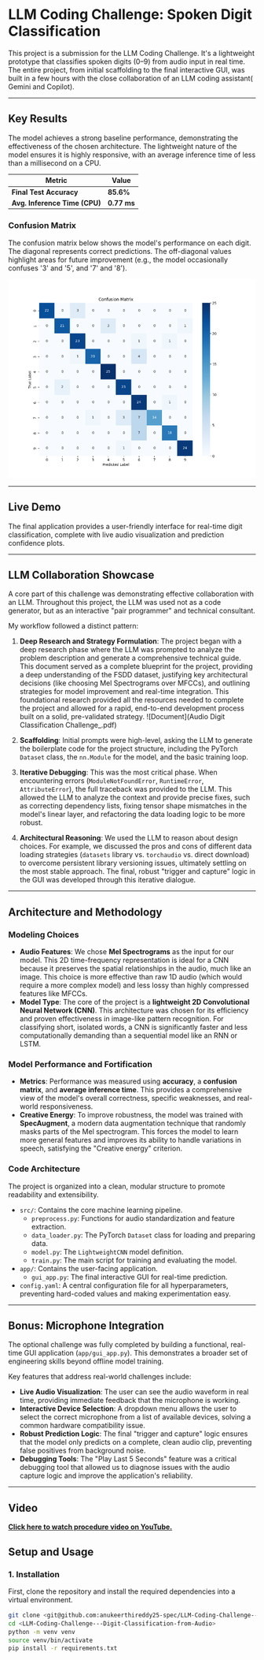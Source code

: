 # LLM Coding Challenge: Spoken Digit Classification

This project is a submission for the LLM Coding Challenge. It's a lightweight prototype that classifies spoken digits (0–9) from audio input in real time. The entire project, from initial scaffolding to the final interactive GUI, was built in a few hours with the close collaboration of an LLM coding assistant( Gemini and Copilot).

---

## Key Results

The model achieves a strong baseline performance, demonstrating the effectiveness of the chosen architecture. The lightweight nature of the model ensures it is highly responsive, with an average inference time of less than a millisecond on a CPU.

| Metric                      | Value   |
| --------------------------- | ------- |
| **Final Test Accuracy** | **85.6%** |
| **Avg. Inference Time (CPU)** | **0.77 ms** |

### Confusion Matrix

The confusion matrix below shows the model's performance on each digit. The diagonal represents correct predictions. The off-diagonal values highlight areas for future improvement (e.g., the model occasionally confuses '3' and '5', and '7' and '8').

![Confusion Matrix](confusion_matrix.png)



---

## Live Demo

The final application provides a user-friendly interface for real-time digit classification, complete with live audio visualization and prediction confidence plots.


---

## LLM Collaboration Showcase

A core part of this challenge was demonstrating effective collaboration with an LLM. Throughout this project, the LLM was used not as a code generator, but as an interactive "pair programmer" and technical consultant.

My workflow followed a distinct pattern:

1. **Deep Research and Strategy Formulation**: The project began with a deep research phase where the LLM was prompted to analyze the problem description and generate a comprehensive technical guide. This document served as a complete blueprint for the project, providing a deep understanding of the FSDD dataset, justifying key architectural decisions (like choosing Mel Spectrograms over MFCCs), and outlining strategies for model improvement and real-time integration. This foundational research provided all the resources needed to complete the project and allowed for a rapid, end-to-end development process built on a solid, pre-validated strategy. ![Document](Audio Digit Classification Challenge_.pdf)

2.  **Scaffolding**: Initial prompts were high-level, asking the LLM to generate the boilerplate code for the project structure, including the PyTorch `Dataset` class, the `nn.Module` for the model, and the basic training loop.
3.  **Iterative Debugging**: This was the most critical phase. When encountering errors (`ModuleNotFoundError`, `RuntimeError`, `AttributeError`), the full traceback was provided to the LLM. This allowed the LLM to analyze the context and provide precise fixes, such as correcting dependency lists, fixing tensor shape mismatches in the model's linear layer, and refactoring the data loading logic to be more robust.
4.  **Architectural Reasoning**: We used the LLM to reason about design choices. For example, we discussed the pros and cons of different data loading strategies (`datasets` library vs. `torchaudio` vs. direct download) to overcome persistent library versioning issues, ultimately settling on the most stable approach. The final, robust "trigger and capture" logic in the GUI was developed through this iterative dialogue.

---

## Architecture and Methodology

### Modeling Choices

* **Audio Features**: We chose **Mel Spectrograms** as the input for our model. This 2D time-frequency representation is ideal for a CNN because it preserves the spatial relationships in the audio, much like an image. This choice is more effective than raw 1D audio (which would require a more complex model) and less lossy than highly compressed features like MFCCs.
* **Model Type**: The core of the project is a **lightweight 2D Convolutional Neural Network (CNN)**. This architecture was chosen for its efficiency and proven effectiveness in image-like pattern recognition. For classifying short, isolated words, a CNN is significantly faster and less computationally demanding than a sequential model like an RNN or LSTM.

### Model Performance and Fortification

* **Metrics**: Performance was measured using **accuracy**, a **confusion matrix**, and **average inference time**. This provides a comprehensive view of the model's overall correctness, specific weaknesses, and real-world responsiveness.
* **Creative Energy**: To improve robustness, the model was trained with **SpecAugment**, a modern data augmentation technique that randomly masks parts of the Mel spectrogram. This forces the model to learn more general features and improves its ability to handle variations in speech, satisfying the "Creative energy" criterion.

### Code Architecture

The project is organized into a clean, modular structure to promote readability and extensibility.

* `src/`: Contains the core machine learning pipeline.
    * `preprocess.py`: Functions for audio standardization and feature extraction.
    * `data_loader.py`: The PyTorch `Dataset` class for loading and preparing data.
    * `model.py`: The `LightweightCNN` model definition.
    * `train.py`: The main script for training and evaluating the model.
* `app/`: Contains the user-facing application.
    * `gui_app.py`: The final interactive GUI for real-time prediction.
* `config.yaml`: A central configuration file for all hyperparameters, preventing hard-coded values and making experimentation easy.

---

## Bonus: Microphone Integration

The optional challenge was fully completed by building a functional, real-time GUI application (`app/gui_app.py`). This demonstrates a broader set of engineering skills beyond offline model training.

Key features that address real-world challenges include:

* **Live Audio Visualization**: The user can see the audio waveform in real time, providing immediate feedback that the microphone is working.
* **Interactive Device Selection**: A dropdown menu allows the user to select the correct microphone from a list of available devices, solving a common hardware compatibility issue.
* **Robust Prediction Logic**: The final "trigger and capture" logic ensures that the model only predicts on a complete, clean audio clip, preventing false positives from background noise.
* **Debugging Tools**: The "Play Last 5 Seconds" feature was a critical debugging tool that allowed us to diagnose issues with the audio capture logic and improve the application's reliability.

---

## Video  
  
[**Click here to watch procedure video on YouTube.**](https://www.youtube.com/watch?v=DbHUUy5Uk7Q)
## Setup and Usage

### 1. Installation

First, clone the repository and install the required dependencies into a virtual environment.

```bash
git clone <git@github.com:anukeerthireddy25-spec/LLM-Coding-Challenge---Digit-Classification-from-Audio.git>
cd <LLM-Coding-Challenge---Digit-Classification-from-Audio>
python -m venv venv
source venv/bin/activate 
pip install -r requirements.txt
